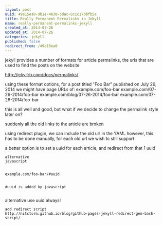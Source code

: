 ```yaml
---
layout: post
uuid: 49a15ea0-0b1e-4030-bdac-8c1c17bbfb5a
title: Really Permanent Permalinks in Jekyll
name: really-permanent-permalinks-jekyll
created_at: 2014-07-26
updated_at: 2014-07-26
categories: jekyll
published: false
redirect_from: /49a15ea0
---
```

jekyll provides a number of formats for article permalinks, the urls that are used to find the posts on the website

http://jekyllrb.com/docs/permalinks/

using these format options, for a post titled "Foo Bar" published on July 26, 2014 we might have page URLs of:
example.com/foo-bar
example.com/07-26-2014/foo-bar
example.com/blog/07-26-2014/foo-bar
example.com/07-26-2014/foo-bar

this is all well and good, but what if we decide to change the permalink style later on? 

suddenly all the old links to the article are broken

using redirect plugin, we can include the old url in the YAML
however, this has to be done manually, for each old url we wish to still support


a better option is to set a uuid for each article, and redirect from that 1 uuid



~~~~~~~~~~~~~~~~~~~~~~~~~
alternative
javascript


example.com/foo-bar/#uuid


#uuid is added by javascript


~~~~~~~~~~~~~~~~~~~~~~~~~
alternative
use uuid always!






~~~~~~~~~~~~~~~~~~~
add redirect script
http://nitstorm.github.io/blog/github-pages-jekyll-redirect-gem-bash-script/











